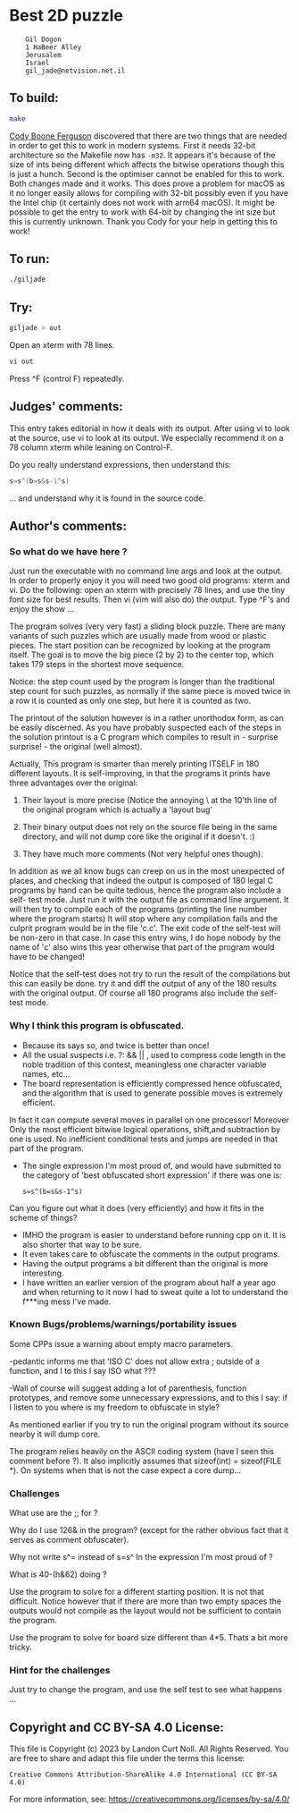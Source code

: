 # Best 2D puzzle

        Gil Dogon
        1 HaBeer Alley
        Jerusalem
        Israel
        gil_jade@netvision.net.il

## To build:

```sh
make
```

[Cody Boone Ferguson](/winners.html#Cody_Boone_Ferguson) discovered that there
are two things that are needed in order to get this to work in modern systems.
First it needs 32-bit architecture so the Makefile now has `-m32`. It appears
it's because of the size of ints being different which affects the bitwise
operations though this is just a hunch. Second is the optimiser cannot be
enabled for this to work. Both changes made and it works. This does prove a
problem for macOS as it no longer easily allows for compiling with 32-bit
possibly even if you have the Intel chip (it certainly does not work with arm64
macOS). It might be possible to get the entry to work with 64-bit by changing
the int size but this is currently unknown. Thank you Cody for your help in
getting this to work!


## To run:

```sh
./giljade
```

## Try:

```sh
giljade > out
```
Open an xterm with 78 lines.

```sh
vi out
```

Press ^F (control F) repeatedly.

## Judges' comments:

This entry takes editorial in how it deals with its output.  After using
vi to look at the source, use vi to look at its output.   We especially
recommend it on a 78 column xterm while leaning on Control-F.

Do you really understand expressions, then understand this:

```c
s=s^(b=s&s-1^s)
```

... and understand why it is found in the source code.

## Author's comments:

### So what do we have here ?

Just run the executable with no command line args and look at the output. In
order to properly enjoy it you will need two good old programs: xterm and vi.
Do the following: open an xterm with precisely 78 lines, and use the tiny font
size for best results. Then vi (vim will also do) the output. Type ^F's and
enjoy the show ...

The program solves (very very fast) a sliding block puzzle. There are many
variants of such puzzles which are usually made from wood or plastic pieces.
The start position can be recognized by looking at the program itself. The
goal is to move the big piece (2 by 2) to the center top, which takes 179
steps in the shortest move sequence.

Notice: the step count used by the program is longer than the traditional step
count for such puzzles, as normally if the same piece is moved twice in a row
it is counted as only one step, but here it is counted as two.

The printout of the solution however is in a rather unorthodox form, as can be
easily discerned. As you have probably suspected each of the steps in the
solution printout is a C program which compiles to result in - surprise
surprise! - the original (well almost).

Actually, This program is smarter than merely printing ITSELF in 180 different
layouts. It is self-improving, in that the programs it prints have three
advantages over the original:

1. Their layout is more precise (Notice the annoying \ at the 10'th line of
the original program which is actually a 'layout bug'

2. Their binary output does not rely on the source file being in the same
directory, and will not dump core like the original if it doesn't.  :)

3. They have much more comments (Not very helpful ones though).

In addition as we all know bugs can creep on us in the most unexpected of
places, and checking that indeed the output is composed of 180 legal C
programs by hand can be quite tedious, hence the program also include a self-
test mode. Just run it with the output file as command line argument. It will
then try to compile each of the programs (printing the line number where the
program starts) It will stop where any compilation fails and the culprit
program would be in the file 'c.c'. The exit code of the self-test will be
non-zero in that case. In case this entry wins, I do hope nobody by the name
of 'c' also wins this year otherwise that part of the program would have to be
changed!

Notice that the self-test does not try to run the result of the compilations
but this can easily be done. try it and diff the output of any of the 180
results with the original output. Of course all 180 programs also include the
self-test mode.

### Why I think this program is obfuscated.

  * Because its says so, and twice is better than once!
  * All the usual suspects i.e. ?: && || , used to compress code length in the
noble tradition of this contest, meaningless one character variable names,
etc...
  * The board representation is efficiently compressed hence obfuscated, and
the algorithm that is used to generate possible moves is extremely efficient.

In fact it can compute several moves in parallel on one processor! Moreover
Only the most efficient bitwise logical operations, shift,and subtraction by
one is used. No inefficient conditional tests and jumps are needed in that
part of the program.

  * The single expression I'm most proud of, and would have submitted to the
category of 'best obfuscated short expression' if there was one is:

        s=s^(b=s&s-1^s)

Can you figure out what it does (very efficiently) and how it fits in the
scheme of things?

  * IMHO the program is easier to understand before running cpp on it. It is
also shorter that way to be sure.
  * It even takes care to obfuscate the comments in the output programs.
  * Having the output programs a bit different than the original is more
interesting.
  * I have written an earlier version of the program about half a year ago and
when returning to it now I had to sweat quite a lot to understand the f***ing
mess I've made.

### Known Bugs/problems/warnings/portability issues

Some CPPs issue a warning about empty macro parameters.

-pedantic informs me that 'ISO C' does not allow extra ; outside of a
function, and I to this I say ISO what ???

-Wall of course will suggest adding a lot of parenthesis, function prototypes,
and remove some unnecessary expressions, and to this I say: if I listen to you
where is my freedom to obfuscate in style?

As mentioned earlier if you try to run the original program without its source
nearby it will dump core.

The program relies heavily on the ASCII coding system (have I seen this
comment before ?). It also implicitly assumes that sizeof(int) = sizeof(FILE
*). On systems when that is not the case expect a core dump...

### Challenges

What use are the ;; for ?

Why do I use 126& in the program? (except for the rather obvious fact that it
serves as comment obfuscater).

Why not write s^= instead of s=s^ In the expression I'm most proud of ?

What is 40-(h&62) doing ?

Use the program to solve for a different starting position. It is not that
difficult. Notice however that if there are more than two empty spaces the
outputs would not compile as the layout would not be sufficient to contain the
program.

Use the program to solve for board size different than 4*5. Thats a bit more
tricky.

### Hint for the challenges

Just try to change the program, and use the self test to see what happens ...

## Copyright and CC BY-SA 4.0 License:

This file is Copyright (c) 2023 by Landon Curt Noll.  All Rights Reserved.
You are free to share and adapt this file under the terms this license:

    Creative Commons Attribution-ShareAlike 4.0 International (CC BY-SA 4.0)

For more information, see: https://creativecommons.org/licenses/by-sa/4.0/

